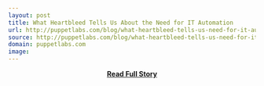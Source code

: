 ```yaml
---
layout: post
title: What Heartbleed Tells Us About the Need for IT Automation
url: http://puppetlabs.com/blog/what-heartbleed-tells-us-need-for-it-automation
source: http://puppetlabs.com/blog/what-heartbleed-tells-us-need-for-it-automation
domain: puppetlabs.com
image: 
---
```


<p></p>
<center><p><a href="http://puppetlabs.com/blog/what-heartbleed-tells-us-need-for-it-automation" style='padding:25px; font-sze:18px; font-weight: bold;'>Read Full Story</a></p></center>
